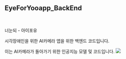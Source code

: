 <h2>EyeForYooapp_BackEnd</h2>
<br>

너눈되 - 아이포유

시각장애인을 위한 AI카메라 앱을 위한 백엔드 코드입니다. 

이는 AI카메라가 돌아가기 위한 인공지능 모델 및 코드입니다.
<a href="https://drive.google.com/file/d/1DlfjXgiAk8QIVTAmmDes7RbiRSQLU61o/view?usp=sharing"><img src="https://search.pstatic.net/common/?src=http%3A%2F%2Fblogfiles.naver.net%2FMjAyMjA5MjhfNDUg%2FMDAxNjY0MzQ1NTQwMzE4.8kPOBHlmDWuHuIE16vnJwv_TuAwm63iswN1wGW3Fg_og.jyAmwmPSRXAtgoZYq1oDxoTn_zoN00Pp-AUQvkVFpNcg.PNG.dldhxpzm111%2F%25B1%25B8%25B1%25DB%25B5%25E5%25B6%25F3%25C0%25CC%25BA%25EA.png&type=sc960_832style=flat-square&logo=로고이름&logoColor=로고색"/></a>

